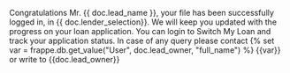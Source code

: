 Congratulations Mr. {{ doc.lead_name }}, your file has been successfully logged in, in {{ doc.lender_selection}}. We will keep you updated with the progress on your loan application. You can login to Switch My Loan and track your application status.
In case of any query please contact {% set var = frappe.db.get_value("User", doc.lead_owner, "full_name") %} {{var}} or write to {{doc.lead_owner}}